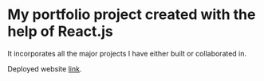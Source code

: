 # My portfolio project created with the help of React.js

It incorporates all the major projects I have either built or collaborated in.

Deployed website [link](https://artnovikov.com/).
